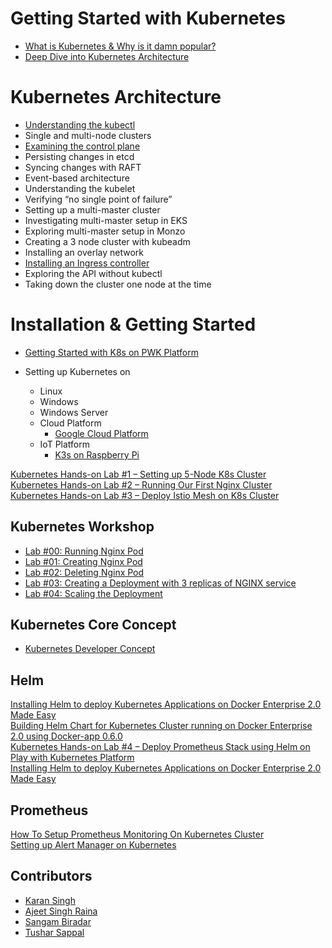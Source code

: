 # Getting Started with Kubernetes

- [What is Kubernetes & Why is it damn popular?](https://github.com/collabnix/dockerlabs/blob/master/kubernetes/beginners/what-is-kubernetes/README.md#what-is-kubernetes)
- [Deep Dive into Kubernetes Architecture](https://github.com/collabnix/dockerlabs/blob/master/kubernetes/beginners/what-is-kubernetes/README.md#what-is-k8s-made-up-of)

# Kubernetes Architecture
   - [Understanding the kubectl](https://github.com/collabnix/dockerlabs/blob/master/kubernetes/beginners/what-is-kubect.md)
   - Single and multi-node clusters
   - [Examining the control plane](https://github.com/collabnix/dockerlabs/blob/master/kubernetes/beginners/Kubernetes_Control_Plane.md)<br>
   - Persisting changes in etcd
   - Syncing changes with RAFT
   - Event-based architecture
   - Understanding the kubelet
   - Verifying “no single point of failure”
   - Setting up a multi-master cluster
   - Investigating multi-master setup in EKS
   - Exploring multi-master setup in Monzo
   - Creating a 3 node cluster with kubeadm
   - Installing an overlay network
   - [Installing an Ingress controller](https://github.com/apurvabhandari/dockerlabs/blob/master/kubernetes/beginners/Installing-Nginx-Ingress-controller.md)
   - Exploring the API without kubectl
   - Taking down the cluster one node at the time
   
   


# Installation & Getting Started

- [Getting Started with K8s on PWK Platform](https://github.com/collabnix/dockerlabs/blob/master/kubernetes/beginners/getting-started-on-pwk.md)

- Setting up Kubernetes on
   - Linux
   - Windows
   - Windows Server
   - Cloud Platform
     - [Google Cloud Platform](https://github.com/collabnix/dockerlabs/blob/master/kubernetes/beginners/install-k8s-on-GCP-platform.md)
   - IoT Platform
     - [K3s on Raspberry Pi](https://github.com/collabnix/dockerlabs/blob/master/beginners/install/raspberrypi3/setting-up-k3s-cluster.md)
   
[Kubernetes Hands-on Lab #1 – Setting up 5-Node K8s Cluster](https://collabnix.com/kubernetes-hands-on-lab-1-setting-up-5-node-k8s-cluster/)<br>
[Kubernetes Hands-on Lab #2 – Running Our First Nginx Cluster](https://collabnix.com/kubernetes-hands-on-lab-2-running-our-first-nginx-cluster/)<br>
[Kubernetes Hands-on Lab #3 – Deploy Istio Mesh on K8s Cluster](https://collabnix.com/kubernetes-hands-on-lab-3-deploy-istio-mesh/)


## Kubernetes Workshop

- [Lab #00: Running Nginx Pod](https://github.com/collabnix/dockerlabs/blob/master/kubernetes/beginners/workshop/lab00-running-nginx-pod/README.md)<br>
- [Lab #01: Creating Nginx Pod](https://github.com/collabnix/dockerlabs/blob/master/kubernetes/beginners/workshop/lab01-creating-nginx-pod/README.md)<br>
- [Lab #02: Deleting Nginx Pod](https://github.com/collabnix/dockerlabs/tree/master/kubernetes/beginners/workshop/lab02-deleting-pod)<br>
- [Lab #03: Creating a Deployment with 3 replicas of NGINX service](https://github.com/collabnix/dockerlabs/blob/master/kubernetes/beginners/workshop/lab03-creating-deployment-3replicas-nginx/README.md)<br>
- [Lab #04: Scaling the Deployment](https://github.com/collabnix/dockerlabs/blob/master/kubernetes/beginners/workshop/lab04-scaling-the-deployment/README.md)<br>

## Kubernetes Core Concept

- [Kubernetes Developer Concept](https://github.com/collabnix/dockerlabs/blob/master/kubernetes/beginners/k8s-core-concepts.md)

## Helm

[Installing Helm to deploy Kubernetes Applications on Docker Enterprise 2.0 Made Easy](https://collabnix.com/installing-helm-to-deploy-kubernetes-applications-on-docker-enterprise-2-0-made-easy/)<br>
[Building Helm Chart for Kubernetes Cluster running on Docker Enterprise 2.0 using Docker-app 0.6.0](https://collabnix.com/building-helm-chart-for-kubernetes-cluster-running-on-docker-enterprise-2-0-using-docker-app-0-6-0/)<br>
[Kubernetes Hands-on Lab #4 – Deploy Prometheus Stack using Helm on Play with Kubernetes Platform](https://collabnix.com/kubernetes-hands-on-lab-4-deploy-application-stack-using-helm-on-play-with-kubernetes-platform/)<br>
[Installing Helm to deploy Kubernetes Applications on Docker Enterprise 2.0 Made Easy](https://collabnix.com/installing-helm-to-deploy-kubernetes-applications-on-docker-enterprise-2-0-made-easy/)<br>


## Prometheus 

[How To Setup Prometheus Monitoring On Kubernetes Cluster](https://github.com/collabnix/dockerlabs/blob/master/kubernetes/beginners/Prometheus_Monitoring_On_Kubernetes_Cluster.md)<br>
[Setting up Alert Manager on Kubernetes](https://github.com/collabnix/dockerlabs/blob/master/kubernetes/beginners/alert_manager_on_K8.md)<br>

## Contributors

- [Karan Singh](karangandhi0007@gmail.com)
- [Ajeet Singh Raina](ajeetraina@gmail.com)
- [Sangam Biradar](smbiradar14@gmail.com)
- [Tushar Sappal](sappal.tushar@gmail.com)
